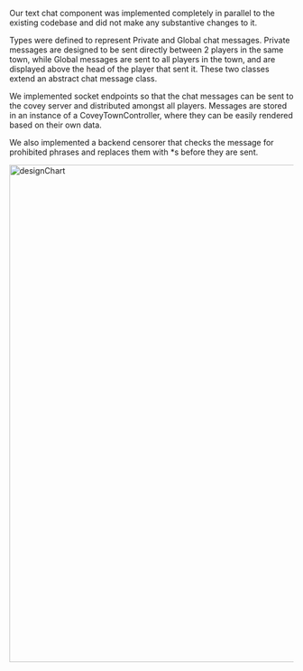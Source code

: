 Our text chat component was implemented completely in parallel to the existing codebase and did not make any substantive changes to it.

Types were defined to represent Private and Global chat messages. Private messages are designed to be sent directly between 2 players in the same town, while Global messages are sent to all players in the town, and are displayed above the head of the player that sent it. These two classes extend an abstract chat message class.

We implemented socket endpoints so that the chat messages can be sent to the covey server and distributed amongst all players. Messages are stored in an instance of a CoveyTownController, where they can be easily rendered based on their own data.

We also implemented a backend censorer that checks the message for prohibited phrases and replaces them with \*s before they are sent. 

<img width="880" alt="designChart" src="https://user-images.githubusercontent.com/20538578/114900869-44f4dd80-9de2-11eb-92d7-27f27510a8d2.png">
